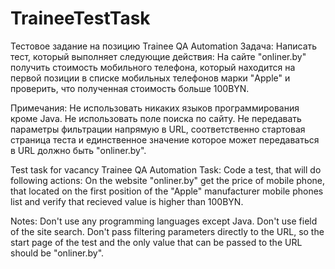 # TraineeTestTask
Тестовое задание на позицию Trainee QA Automation
Задача: Написать тест, который выполняет следующие действия:
На сайте "onliner.by" получить стоимость мобильного телефона, который находится на первой позиции в списке
мобильных телефонов марки "Apple" и проверить, что полученная стоимость больше 100BYN.

Примечания:
Не использовать никаких языков программирования кроме Java.
Не использовать поле поиска по сайту.
Не передавать параметры фильтрации напрямую в URL, соответственно стартовая страница теста и единственное значение которое может передаваться в URL должно быть "onliner.by".

Test task for vacancy Trainee QA Automation
Task: Code a test, that will do following actions:
On the website "onliner.by" get the price of mobile phone, that located on the first position of the "Apple" manufacturer mobile phones list and verify that recieved value is higher than 100BYN.

Notes:
Don't use any programming languages except Java.
Don't use field of the site search.
Don't pass filtering parameters directly to the URL, so the start page of the test and the only value that can be passed to the URL should be "onliner.by". 
